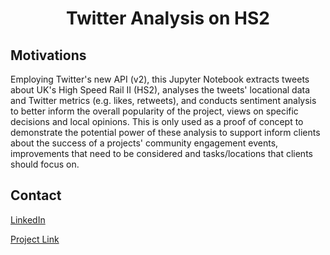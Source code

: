 <h1 align="center">Twitter Analysis on HS2</h1>

## Motivations
Employing Twitter's new API (v2), this Jupyter Notebook extracts tweets about UK's High Speed Rail II (HS2), analyses the tweets' locational data and Twitter metrics (e.g. likes, retweets), and conducts sentiment analysis to better inform the overall popularity of the project, views on specific decisions and local opinions.  This is only used as a proof of concept to demonstrate the potential power of these analysis to support inform clients about the success of a projects' community engagement events, improvements that need to be considered and tasks/locations that clients should focus on.

## Contact
[LinkedIn](https://www.linkedin.com/in/florenceyeung/)

[Project Link](https://github.com/florence26/Twitter_HS2)
